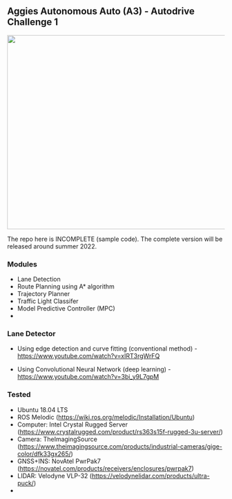 ## Aggies Autonomous Auto (A3) - Autodrive Challenge 1


  <img src="mission_control/src/autodrive_2021.jpg" width="600" height="450" />

  The repo here is INCOMPLETE (sample code). The complete version will be released around summer 2022.

### Modules
* Lane Detection 
* Route Planning using A* algorithm
* Trajectory Planner
* Traffic Light Classifer
* Model Predictive Controller (MPC)
* 

### Lane Detector
* Using edge detection and curve fitting (conventional method) - https://www.youtube.com/watch?v=xIRT3rgWrFQ
  
* Using Convolutional Neural Network (deep learning) - https://www.youtube.com/watch?v=3bi_y9L7gpM
  

### Tested 
* Ubuntu 18.04 LTS
* ROS Melodic (https://wiki.ros.org/melodic/Installation/Ubuntu)
* Computer: Intel Crystal Rugged Server (https://www.crystalrugged.com/product/rs363s15f-rugged-3u-server/)
* Camera: TheImagingSource (https://www.theimagingsource.com/products/industrial-cameras/gige-color/dfk33gx265/)
* GNSS+INS: NovAtel PwrPak7 (https://novatel.com/products/receivers/enclosures/pwrpak7)
* LIDAR: Velodyne VLP-32 (https://velodynelidar.com/products/ultra-puck/)
* 


